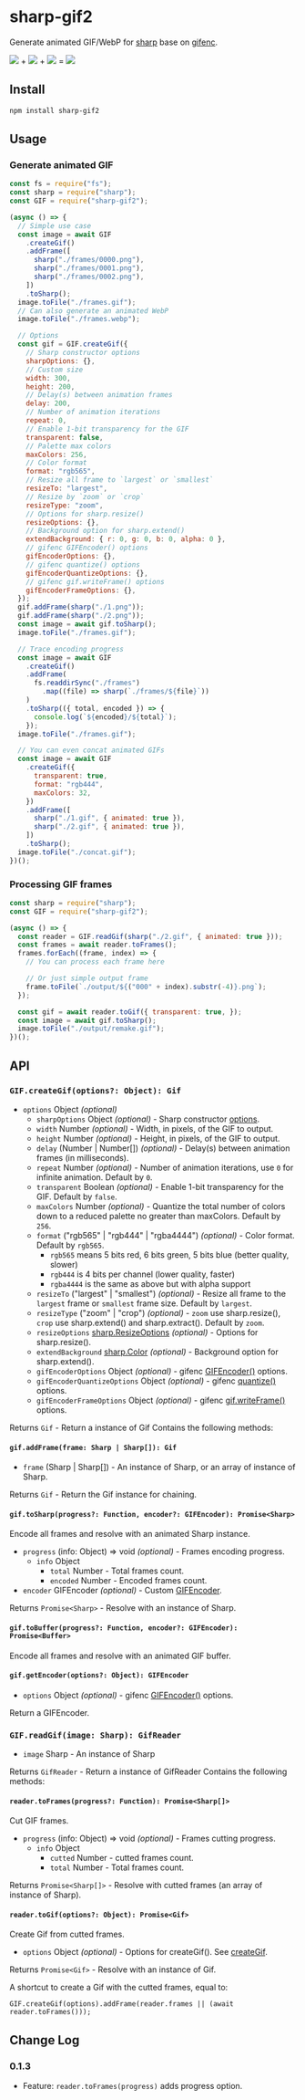 # sharp-gif2

Generate animated GIF/WebP for [sharp](https://www.npmjs.com/package/sharp) base on [gifenc](https://www.npmjs.com/package/gifenc).

![](1.gif) + ![](2.gif) + ![](3.gif) = ![](output/concat.gif)

## Install

```bash
npm install sharp-gif2
```

## Usage

### Generate animated GIF

```js
const fs = require("fs");
const sharp = require("sharp");
const GIF = require("sharp-gif2");

(async () => {
  // Simple use case
  const image = await GIF
    .createGif()
    .addFrame([
      sharp("./frames/0000.png"),
      sharp("./frames/0001.png"),
      sharp("./frames/0002.png"),
    ])
    .toSharp();
  image.toFile("./frames.gif");
  // Can also generate an animated WebP
  image.toFile("./frames.webp");

  // Options
  const gif = GIF.createGif({
    // Sharp constructor options
    sharpOptions: {},
    // Custom size
    width: 300,
    height: 200,
    // Delay(s) between animation frames
    delay: 200,
    // Number of animation iterations
    repeat: 0,
    // Enable 1-bit transparency for the GIF
    transparent: false,
    // Palette max colors
    maxColors: 256,
    // Color format
    format: "rgb565",
    // Resize all frame to `largest` or `smallest`
    resizeTo: "largest",
    // Resize by `zoom` or `crop`
    resizeType: "zoom",
    // Options for sharp.resize()
    resizeOptions: {},
    // Background option for sharp.extend()
    extendBackground: { r: 0, g: 0, b: 0, alpha: 0 },
    // gifenc GIFEncoder() options
    gifEncoderOptions: {},
    // gifenc quantize() options
    gifEncoderQuantizeOptions: {},
    // gifenc gif.writeFrame() options
    gifEncoderFrameOptions: {},
  });
  gif.addFrame(sharp("./1.png"));
  gif.addFrame(sharp("./2.png"));
  const image = await gif.toSharp();
  image.toFile("./frames.gif");

  // Trace encoding progress
  const image = await GIF
    .createGif()
    .addFrame(
      fs.readdirSync("./frames")
        .map((file) => sharp(`./frames/${file}`))
    )
    .toSharp(({ total, encoded }) => {
      console.log(`${encoded}/${total}`);
    });
  image.toFile("./frames.gif");

  // You can even concat animated GIFs
  const image = await GIF
    .createGif({
      transparent: true,
      format: "rgb444",
      maxColors: 32,
    })
    .addFrame([
      sharp("./1.gif", { animated: true }),
      sharp("./2.gif", { animated: true }),
    ])
    .toSharp();
  image.toFile("./concat.gif");
})();
```

### Processing GIF frames

```js
const sharp = require("sharp");
const GIF = require("sharp-gif2");

(async () => {
  const reader = GIF.readGif(sharp("./2.gif", { animated: true }));
  const frames = await reader.toFrames();
  frames.forEach((frame, index) => {
    // You can process each frame here

    // Or just simple output frame
    frame.toFile(`./output/${("000" + index).substr(-4)}.png`);
  });

  const gif = await reader.toGif({ transparent: true, });
  const image = await gif.toSharp();
  image.toFile("./output/remake.gif");
})();
```

## API

### `GIF.createGif(options?: Object): Gif`

- `options` Object _(optional)_
  - `sharpOptions` Object _(optional)_ - Sharp constructor [options](https://sharp.pixelplumbing.com/api-constructor#parameters).
  - `width` Number _(optional)_ - Width, in pixels, of the GIF to output.
  - `height` Number _(optional)_ - Height, in pixels, of the GIF to output.
  - `delay` (Number | Number[]) _(optional)_ - Delay(s) between animation frames (in milliseconds).
  - `repeat` Number _(optional)_ - Number of animation iterations, use `0` for infinite animation. Default by `0`.
  - `transparent` Boolean _(optional)_ - Enable 1-bit transparency for the GIF. Default by `false`.
  - `maxColors` Number _(optional)_ - Quantize the total number of colors down to a reduced palette no greater than maxColors. Default by `256`.
  - `format` ("rgb565" | "rgb444" | "rgba4444") _(optional)_ - Color format. Default by `rgb565`.
    - `rgb565` means 5 bits red, 6 bits green, 5 bits blue (better quality, slower)
    - `rgb444` is 4 bits per channel (lower quality, faster)
    - `rgba4444` is the same as above but with alpha support
  - `resizeTo` ("largest" | "smallest") _(optional)_ - Resize all frame to the `largest` frame or `smallest` frame size. Default by `largest`.
  - `resizeType` ("zoom" | "crop") _(optional)_ - `zoom` use sharp.resize(), `crop` use sharp.extend() and sharp.extract(). Default by `zoom`.
  - `resizeOptions` [sharp.ResizeOptions](https://sharp.pixelplumbing.com/api-resize#parameters) _(optional)_ - Options for sharp.resize().
  - `extendBackground` [sharp.Color](https://www.npmjs.org/package/color) _(optional)_ - Background option for sharp.extend().
  - `gifEncoderOptions` Object _(optional)_ - gifenc [GIFEncoder()](https://github.com/mattdesl/gifenc#gif--gifencoderopts--) options.
  - `gifEncoderQuantizeOptions` Object _(optional)_ - gifenc [quantize()](https://github.com/mattdesl/gifenc#palette--quantizergba-maxcolors-options--) options.
  - `gifEncoderFrameOptions` Object _(optional)_ - gifenc [gif.writeFrame()](https://github.com/mattdesl/gifenc#gifwriteframeindex-width-height-opts--) options.

Returns `Gif` - Return a instance of Gif Contains the following methods:

#### `gif.addFrame(frame: Sharp | Sharp[]): Gif`

- `frame` (Sharp | Sharp[]) - An instance of Sharp, or an array of instance of Sharp.

Returns `Gif` - Return the Gif instance for chaining.

#### `gif.toSharp(progress?: Function, encoder?: GIFEncoder): Promise<Sharp>`

Encode all frames and resolve with an animated Sharp instance.

- `progress` (info: Object) => void _(optional)_ - Frames encoding progress.
  - `info` Object
    - `total` Number - Total frames count.
    - `encoded` Number - Encoded frames count.
- `encoder` GIFEncoder _(optional)_ - Custom [GIFEncoder](https://github.com/mattdesl/gifenc#gif--gifencoderopts--).

Returns `Promise<Sharp>` - Resolve with an instance of Sharp.

#### `gif.toBuffer(progress?: Function, encoder?: GIFEncoder): Promise<Buffer>`

Encode all frames and resolve with an animated GIF buffer.

#### `gif.getEncoder(options?: Object): GIFEncoder`

- `options` Object _(optional)_ - gifenc [GIFEncoder()](https://github.com/mattdesl/gifenc#gif--gifencoderopts--) options.

Return a GIFEncoder.

### `GIF.readGif(image: Sharp): GifReader`

- `image` Sharp - An instance of Sharp

Returns `GifReader` - Return a instance of GifReader Contains the following methods:

#### `reader.toFrames(progress?: Function): Promise<Sharp[]>`

Cut GIF frames.

- `progress` (info: Object) => void _(optional)_ - Frames cutting progress.
  - `info` Object
    - `cutted` Number - cutted frames count.
    - `total` Number - Total frames count.

Returns `Promise<Sharp[]>` - Resolve with cutted frames (an array of instance of Sharp).

#### `reader.toGif(options?: Object): Promise<Gif>`

Create Gif from cutted frames.

- `options` Object _(optional)_ - Options for createGif(). See [createGif](#gifcreategifoptions-object-gif).

Returns `Promise<Gif>` - Resolve with an instance of Gif.

A shortcut to create a Gif with the cutted frames, equal to:

`GIF.createGif(options).addFrame(reader.frames || (await reader.toFrames()));`

## Change Log

### 0.1.3

- Feature: `reader.toFrames(progress)` adds progress option.
